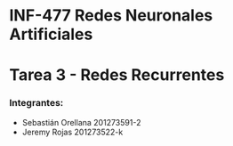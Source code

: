 # INF-477 Redes Neuronales Artificiales
# Tarea 3 - Redes Recurrentes

### Integrantes: 
- Sebastián Orellana 201273591-2
- Jeremy Rojas       201273522-k
